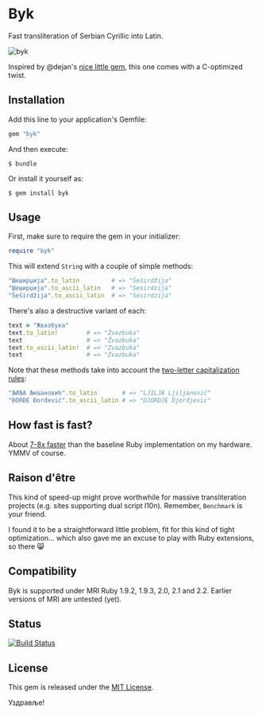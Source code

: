 Byk
===

Fast transliteration of Serbian Cyrillic into Latin.

![byk](https://cloud.githubusercontent.com/assets/626128/7155207/07545960-e35d-11e4-804e-5fdee70a3e30.png)

Inspired by @dejan's
[nice little gem](https://github.com/dejan/srbovanje),
this one comes with a C-optimized twist.


## Installation

Add this line to your application's Gemfile:

```ruby
gem "byk"
```

And then execute:

```
$ bundle
```

Or install it yourself as:

```
$ gem install byk
```


## Usage

First, make sure to require the gem in your initializer:

```ruby
require "byk"
```

This will extend `String` with a couple of simple methods:

```ruby
"Шеширџија".to_latin         # => "Šeširdžija"
"Шеширџија".to_ascii_latin   # => "Sesirdzija"
"Šeširdžija".to_ascii_latin  # => "Sesirdzija"
```

There's also a destructive variant of each:

```ruby
text = "Жвазбука"
text.to_latin!        # => "Žvazbuka"
text                  # => "Žvazbuka"
text.to_ascii_latin!  # => "Zvazbuka"
text                  # => "Zvazbuka"
```

Note that these methods take into account the
[two-letter capitalization rules](http://sr.wikipedia.org/wiki/Gajica#Abeceda):

```ruby
"ЉИЉА Љиљановић".to_latin       # => "LJILJA Ljiljanović"
"ĐORĐE Đorđević".to_ascii_latin # => "DJORDJE Djordjevic"
```


## How fast is fast?

About [7-8x faster](benchmark) than the baseline Ruby implementation on
my hardware. YMMV of course.


## Raison d'être

This kind of speed-up might prove worthwhile for massive
transliteration projects (e.g. sites supporting dual script
l10n). Remember, `Benchmark` is your friend.

I found it to be a straightforward little problem, fit for this kind
of tight optimization&hellip; which also gave me an excuse to play
with Ruby extensions, so there :smile_cat:


## Compatibility

Byk is supported under MRI Ruby 1.9.2, 1.9.3, 2.0, 2.1 and 2.2.
Earlier versions of MRI are untested (yet).


## Status

[![Build Status](https://travis-ci.org/topalovic/byk.svg?branch=master)](https://travis-ci.org/topalovic/byk)


## License

This gem is released under the [MIT License](http://www.opensource.org/licenses/MIT).

Уздравље!
